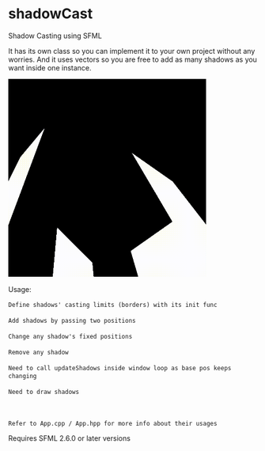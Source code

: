 # shadowCast
 Shadow Casting using SFML

It has its own class so you can implement it to your own project without any worries. And it uses vectors so you are free to add as many shadows as you want inside one instance.

<img src="/assets/sc.gif" width="400" height="400">

Usage:

    Define shadows' casting limits (borders) with its init func

    Add shadows by passing two positions

    Change any shadow's fixed positions

    Remove any shadow

    Need to call updateShadows inside window loop as base pos keeps changing

    Need to draw shadows



    Refer to App.cpp / App.hpp for more info about their usages


Requires SFML 2.6.0 or later versions
